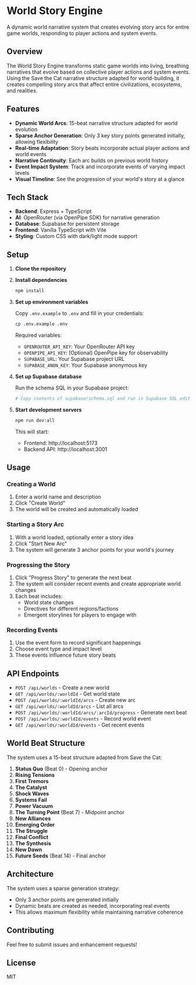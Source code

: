 # World Story Engine

A dynamic world narrative system that creates evolving story arcs for entire game worlds, responding to player actions and system events.

## Overview

The World Story Engine transforms static game worlds into living, breathing narratives that evolve based on collective player actions and system events. Using the Save the Cat narrative structure adapted for world-building, it creates compelling story arcs that affect entire civilizations, ecosystems, and realities.

## Features

- **Dynamic World Arcs**: 15-beat narrative structure adapted for world evolution
- **Sparse Anchor Generation**: Only 3 key story points generated initially, allowing flexibility
- **Real-time Adaptation**: Story beats incorporate actual player actions and world events
- **Narrative Continuity**: Each arc builds on previous world history
- **Event Impact System**: Track and incorporate events of varying impact levels
- **Visual Timeline**: See the progression of your world's story at a glance

## Tech Stack

- **Backend**: Express + TypeScript
- **AI**: OpenRouter (via OpenPipe SDK) for narrative generation
- **Database**: Supabase for persistent storage
- **Frontend**: Vanilla TypeScript with Vite
- **Styling**: Custom CSS with dark/light mode support

## Setup

1. **Clone the repository**

2. **Install dependencies**
   ```bash
   npm install
   ```

3. **Set up environment variables**
   
   Copy `.env.example` to `.env` and fill in your credentials:
   ```bash
   cp .env.example .env
   ```

   Required variables:
   - `OPENROUTER_API_KEY`: Your OpenRouter API key
   - `OPENPIPE_API_KEY`: (Optional) OpenPipe key for observability
   - `SUPABASE_URL`: Your Supabase project URL
   - `SUPABASE_ANON_KEY`: Your Supabase anonymous key

4. **Set up Supabase database**
   
   Run the schema SQL in your Supabase project:
   ```bash
   # Copy contents of supabase/schema.sql and run in Supabase SQL editor
   ```

5. **Start development servers**
   ```bash
   npm run dev:all
   ```

   This will start:
   - Frontend: http://localhost:5173
   - Backend API: http://localhost:3001

## Usage

### Creating a World

1. Enter a world name and description
2. Click "Create World"
3. The world will be created and automatically loaded

### Starting a Story Arc

1. With a world loaded, optionally enter a story idea
2. Click "Start New Arc"
3. The system will generate 3 anchor points for your world's journey

### Progressing the Story

1. Click "Progress Story" to generate the next beat
2. The system will consider recent events and create appropriate world changes
3. Each beat includes:
   - World state changes
   - Directives for different regions/factions
   - Emergent storylines for players to engage with

### Recording Events

1. Use the event form to record significant happenings
2. Choose event type and impact level
3. These events influence future story beats

## API Endpoints

- `POST /api/worlds` - Create a new world
- `GET /api/worlds/:worldId` - Get world state
- `POST /api/worlds/:worldId/arcs` - Create new arc
- `GET /api/worlds/:worldId/arcs` - List all arcs
- `POST /api/worlds/:worldId/arcs/:arcId/progress` - Generate next beat
- `POST /api/worlds/:worldId/events` - Record world event
- `GET /api/worlds/:worldId/events` - Get recent events

## World Beat Structure

The system uses a 15-beat structure adapted from Save the Cat:

1. **Status Quo** (Beat 0) - Opening anchor
2. **Rising Tensions**
3. **First Tremors**
4. **The Catalyst**
5. **Shock Waves**
6. **Systems Fail**
7. **Power Vacuum**
8. **The Turning Point** (Beat 7) - Midpoint anchor
9. **New Alliances**
10. **Emerging Order**
11. **The Struggle**
12. **Final Conflict**
13. **The Synthesis**
14. **New Dawn**
15. **Future Seeds** (Beat 14) - Final anchor

## Architecture

The system uses a sparse generation strategy:
- Only 3 anchor points are generated initially
- Dynamic beats are created as needed, incorporating real events
- This allows maximum flexibility while maintaining narrative coherence

## Contributing

Feel free to submit issues and enhancement requests!

## License

MIT